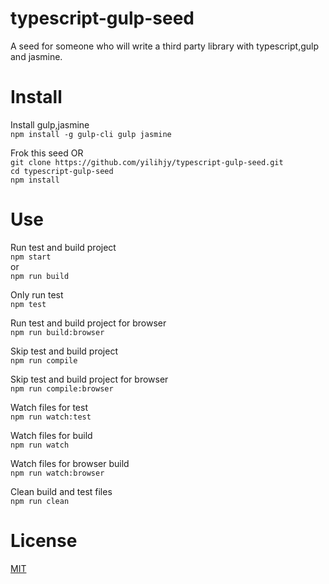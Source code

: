 # typescript-gulp-seed
A seed for someone who will write a third party library with typescript,gulp and jasmine.

# Install

Install gulp,jasmine  
`npm install -g gulp-cli gulp jasmine`  

Frok this seed OR  
`git clone https://github.com/yilihjy/typescript-gulp-seed.git`  
`cd typescript-gulp-seed`  
`npm install`  
# Use
Run test and build project  
`npm start`  
or  
`npm run build`  

Only run test  
`npm test`  

Run test and build project for browser  
`npm run build:browser`  

Skip test and build project  
`npm run compile`  

Skip test and build project for browser  
`npm run compile:browser`  

Watch files for test  
`npm run watch:test`  

Watch files for build  
`npm run watch` 

Watch files for browser build  
`npm run watch:browser` 

Clean build and test files  
`npm run clean`  
# License
 [MIT](/LICENSE)
